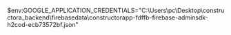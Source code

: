 $env:GOOGLE_APPLICATION_CREDENTIALS="C:\Users\pc\Desktop\constructora_backend\firebasedata\constructorapp-fdffb-firebase-adminsdk-h2cod-ecb73572bf.json"